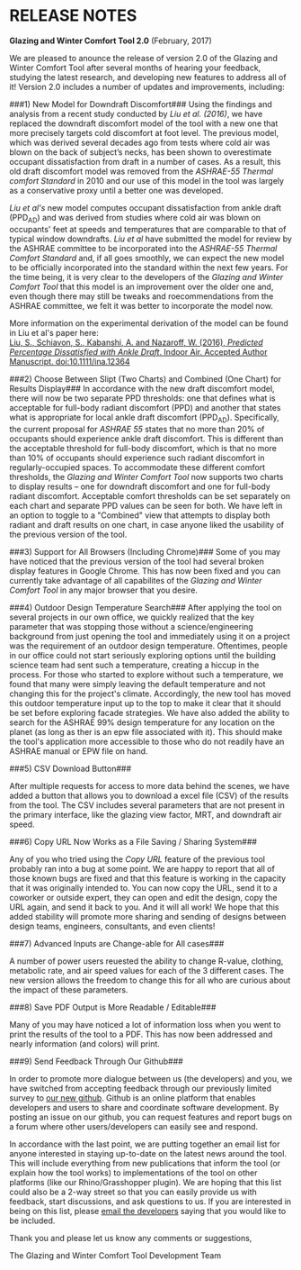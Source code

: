RELEASE NOTES
========================================
**Glazing and Winter Comfort Tool 2.0**
 (February, 2017)

 We are pleased to anounce the release of version 2.0 of the Glazing and Winter Comfort Tool after several months of hearing your feedback, studying the latest research, and developing new features to address all of it!  Version 2.0 includes a number of updates and improvements, including:

###1) New Model for Downdraft Discomfort###
Using the findings and analysis from a recent study conducted by *Liu et al. (2016)*, we have replaced the downdraft discomfort model of the tool with a new one that more precisely targets cold discomfort at foot level.  The previous model, which was derived several decades ago from tests where cold air was blown on the back of subject’s necks, has been shown to overestimate occupant dissatisfaction from draft in a number of cases. As a result, this old draft discomfort model was removed from the *ASHRAE-55 Thermal comfort Standard* in 2010 and our use of this model in the tool was largely as a conservative proxy until a better one was developed.

*Liu et al's* new model computes occupant dissatisfaction from ankle draft (PPD<sub>AD</sub>) and was derived from studies where cold air was blown on occupants' feet at speeds and temperatures that are comparable to that of typical window downdrafts.  *Liu et al* have submitted the model for review by the ASHRAE committee to be incorporated into the *ASHRAE-55 Thermal Comfort Standard* and, if all goes smoothly, we can expect the new model to be officially incorporated into the standard within the next few years. For the time being, it is very clear to the developers of the *Glazing and Winter Comfort Tool* that this model is an improvement over the older one and, even though there may still be tweaks and roecommendations from the ASHRAE committee, we felt it was better to incorporate the model now.

More information on the experimental derivation of the model can be found in Liu et al's paper here:  
[Liu, S., Schiavon, S., Kabanshi, A. and Nazaroff, W. (2016), *Predicted Percentage Dissatisfied with Ankle Draft*. Indoor Air. Accepted Author Manuscript. doi:10.1111/ina.12364](https://escholarship.org/uc/item/9076254n)

###2) Choose Between Slipt (Two Charts) and Combined (One Chart) for Results Display###
In accordance with the new draft discomfort model, there will now be two separate PPD thresholds: one that defines what is acceptable for full-body radiant discomfort (PPD) and another that states what is appropriate for local ankle draft discomfort (PPD<sub>AD</sub>).  Specifically, the current proposal for *ASHRAE 55* states that no more than 20% of occupants should experience ankle draft discomfort.  This is different than the acceptable threshold for full-body discomfort, which is that no more than 10% of occupants should experience such radiant discomfort in regularly-occupied spaces.  To accommodate these different comfort thresholds, the *Glazing and Winter Comfort Tool* now supports two charts to display results – one for downdraft discomfort and one for full-body radiant discomfort.  Acceptable comfort thresholds can be set separately on each chart and separate PPD values can be seen for both.  We have left in an option to toggle to a "Combined" view that attempts to display both radiant and draft results on one chart, in case anyone liked the usability of the previous version of the tool.

###3) Support for All Browsers (Including Chrome)###
Some of you may have noticed that the previous version of the tool had several broken display features in Google Chrome.  This has now been fixed and you can currently take advantage of all capabilites of the *Glazing and Winter Comfort Tool* in any major browser that you desire.

###4) Outdoor Design Temperature Search###
After applying the tool on several projects in our own office, we quickly realized that the key parameter that was stopping those without a science/engineering background from just opening the tool and immediately using it on a project was the requirement of an outdoor design temperature.  Oftentimes, people in our office could not start seriously exploring options until the building science team had sent such a temperature, creating a hiccup in the process. For those who started to explore without such a temperature, we found that many were simply leaving the default temperature and not changing this for the project's climate.  Accordingly, the new tool has moved this outdoor temperature input up to the top to make it clear that it should be set before exploring facade strategies.  We have also added the ability to search for the ASHRAE 99% design temperature for any location on the planet (as long as ther is an epw file associated with it).  This should make the tool's application more accessible to those who do not readily have an ASHRAE manual or EPW file on hand.

###5)	CSV Download Button###

After multiple requests for access to more data behind the scenes, we have added a button that allows you to download a excel file (CSV) of the results from the tool.  The CSV includes several parameters that are not present in the primary interface, like the glazing view factor, MRT, and downdraft air speed.  

###6) Copy URL Now Works as a File Saving / Sharing System###

Any of you who tried using the *Copy URL* feature of the previous tool probably ran into a bug at some point. We are happy to report that all of those known bugs are fixed and that this feature is working in the capacity that it was originally intended to.  You can now copy the URL, send it to a coworker or outside expert, they can open and edit the design, copy the URL again, and send it back to you. And it will all work!  We hope that this added stability will promote more sharing and sending of designs between design teams, engineers, consultants, and even clients!

###7) Advanced Inputs are Change-able for All cases###

A number of power users reuested the ability to change R-value, clothing, metabolic rate, and air speed values for each of the 3 different cases.  The new version allows the freedom to change this for all who are curious about the impact of these parameters.

###8) Save PDF Output is More Readable / Editable###

Many of you may have noticed a lot of information loss when you went to print the results of the tool to a PDF.  This has now been addressed and nearly information (and colors) will print.

###9)	Send Feedback Through Our Github###

In order to promote more dialogue between us (the developers) and you, we have switched from accepting feedback through our previously limited survey to [our new github](https://github.com/PayettePeople/Thermal-Comfort-Tool). Github is an online platform that enables developers and users to share and coordinate software development. By posting an issue on our github, you can request features and report bugs on a forum where other users/developers can easily see and respond.

In accordance with the last point, we are putting together an email list for anyone interested in staying up-to-date on the latest news around the tool.  This will include everything from new publications that inform the tool (or explain how the tool works) to implementations of the tool on other platforms (like our Rhino/Grasshopper plugin).  We are hoping that this list could also be a 2-way street so that you can easily provide us  with feedback, start discussions, and ask questions to us.  If you are interested in being on this list, please [email the developers](mailto:cmackey@payette.com?Subject=RE:%20Glazing%20Winter%20Comfort%20Tool) saying that you would like to be included.

Thank you and please let us know any comments or suggestions,

The Glazing and Winter Comfort Tool Development Team
